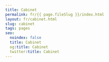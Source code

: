 ```yaml
---
title: Cabinet
permalink: fr/{{ page.fileSlug }}/index.html
layout: fr/cabinet.html
slug: cabinet
tags: pages
seo:
  noindex: false
  title: Cabinet
  og:title: Cabinet
  twitter:title: Cabinet
---
```



